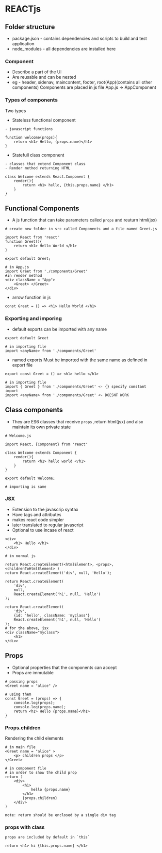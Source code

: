 # REACTjs

## Folder structure
- package.json - contains dependencies and scripts to build and test application
- node_modules - all dependencies are installed here

### Component
- Describe a part of the UI
- Are reusable and can be nested
- eg - header, sidenav, maincontent, footer, root(App)(contains all other components)
Components are placed in js file App.js -> AppComponent

### Types of components
Two types

- Stateless functional component
```
- javascript functions

function welcome(props){
    return <h1> Hello, (props.name)</h1>
}
```

- Statefull class component
```
- classes that extend Component class
- Render method returning HTML

class Welcome extends React.Component {
    render(){
        return <h1> hello, {this.props.name} </h1>
    }
}

```

## Functional Components
- A js function that can take parameters called `props` and reuturn html(jsx)

```
# create new folder in src called Components and a file named Greet.js

import React from 'react'
function Greet(){
    return <h1> Hello World </h1>
}

export default Greet;
```

```
# in App.js
import Greet from './components/Greet'
#in render method
<div className = "App">
    <Greet> </Greet>
</div>
```

- arrow function in js
```
const Greet = () => <h1> Hello World </h1>
```

### Exporting and imporing
- default exports
can be imported with any name

```
export default Greet

# in importing file
import <anyName> from './components/Greet'
```

- named exports
Must be imported with the same name as defined in export file

```
export const Greet = () => <h1> hello </h1>

# in importing file
import { Greet } from './components/Greet' <- {} specify constant import
import <anyName> from './components/Greet' <- DOESNT WORK

```

## Class components
- They are ES6 classes that receive `props` ,return html(jsx) and also maintain its own private state

```
# Welcome.js

import React, {Component} from 'react'

class Welcome extends Component {
    render(){
        return <h1> hello world </h1>
    }
}

export default Welcome;

# importing is same
```

### JSX
- Extension to the javascrip syntax
- Have tags and attributes
- makes react code simpler
- later translated to regular javascript
- Optional to use incase of react

```
<div>
    <h1> Hello </h1>
</div>

# in normal js

return React.createElement(<htmlElement>, <props>, <childrenToHtmlElement> )
return React.createElement('div', null, 'Hello');

return React.createElement(
    'div', 
    null, 
    React.createElement('h1', null, 'Hello')
);

return React.createElement(
    'div', 
    {id: 'hello', className: 'myclass'}
    React.createElement('h1', null, 'Hello')
);
# for the above, jsx
<div className="myclass">
    <h1>
</div>
```

## Props
- Optional properties that the components can accept
- Props are immutable

```
# passing props
<Greet name = "alice" />

# using them
const Greet = (props) => {
    console.log(props);
    console.log(props.name);
    return <h1> Hello {props.name}</h1>
}
```

### Props.children
Rendering the child elements
```
# in main file
<Greet name = "alice" >
    <p> children props </p>
</Greet>

# in component file
# in order to show the child prop
return (
    <div>
        <h1>
            hello {props.name}
        </h1>
        {props.children}
    </div>
)

note: return should be enclosed by a single div tag
```

### props with class
```
props are included by default in `this`

return <h1> hi {this.props.name} </h1>
```